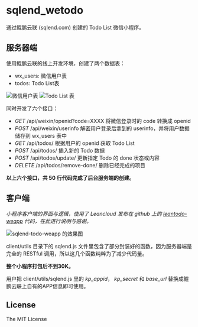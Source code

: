 # sqlend_wetodo
通过鲲鹏云联 (sqlend.com) 创建的 Todo List 微信小程序。

## 服务器端
使用鲲鹏云联的线上开发环境，创建了两个数据表：
* wx_users: 微信用户表
* todos: Todo List表

![微信用户表](https://app.sqlend.com/files/todo_list/todo1.png)
![Todo List 表](https://app.sqlend.com/files/todo_list/todo2.png)


同时开发了六个接口：
* *GET*  /api/weixin/openid?code=XXXX   将微信登录时的 code 转换成 openid
* *POST* /api/weixin/userinfo  解密用户登录后拿到的 userinfo，并将用户数据储存到 wx_users 表中
* *GET*  /api/todos/ 根据用户的 openid 获取 Todo List
* *POST* /api/todos/ 插入新的 Todo 数据
* *POST* /api/todos/update/ 更新指定 Todo 的 done 状态或内容
* *DELETE* /api/todos/remove-done/ 删除已经完成的项目

**以上六个接口，共 50 行代码完成了后台服务端的创建。**

## 客户端
*小程序客户端的界面与逻辑，使用了 Leancloud 发布在 github 上的 [leantodo-weapp](https://github.com/leancloud/leantodo-weapp) 代码，在此进行说明与感谢。*

![sqlend-todo-weapp 的效果图](https://app.sqlend.com/files/todo_list/todo3.jpg)

client/utils 目录下的 sqlend.js 文件里包含了部分封装好的函数，因为服务器端是完全的 RESTful 调用，所以这几个函数纯粹为了减少代码量。

**整个小程序打包后不到30K。**

用户把 client/utils/sqlend.js 里的 *kp_appid*， *kp_secret*  和 *base_url* 替换成鲲鹏云联上自有的APP信息即可使用。

## License
The MIT License
